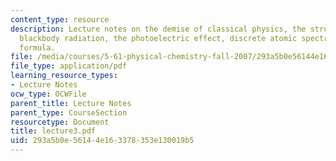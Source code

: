 ```yaml
---
content_type: resource
description: Lecture notes on the demise of classical physics, the structure of atom,
  blackbody radiation, the photoelectric effect, discrete atomic spectra, and Rydberg?s
  formula.
file: /media/courses/5-61-physical-chemistry-fall-2007/293a5b0e56144e163378353e130019b5_lecture3.pdf
file_type: application/pdf
learning_resource_types:
- Lecture Notes
ocw_type: OCWFile
parent_title: Lecture Notes
parent_type: CourseSection
resourcetype: Document
title: lecture3.pdf
uid: 293a5b0e-5614-4e16-3378-353e130019b5
---
```

